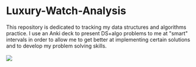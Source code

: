 # Luxury-Watch-Analysis
This repository is dedicated to tracking my data structures and algorithms practice. I use an Anki deck to present DS+algo problems to me at "smart" intervals in order to allow me to get better at implementing certain solutions and to develop my problem solving skills.
<br />
<br />
<img src="https://i.imgur.com/vCoJiJh.png"/>
